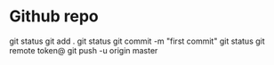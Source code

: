 # Github repo

git status
git add .
git status
git commit -m "first commit"
git status
git remote token@
git push -u origin master